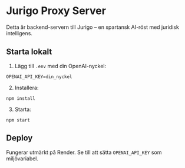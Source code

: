 # Jurigo Proxy Server

Detta är backend-servern till Jurigo – en spartansk AI-röst med juridisk intelligens.

## Starta lokalt

1. Lägg till `.env` med din OpenAI-nyckel:
```
OPENAI_API_KEY=din_nyckel
```

2. Installera:
```
npm install
```

3. Starta:
```
npm start
```

## Deploy

Fungerar utmärkt på Render. Se till att sätta `OPENAI_API_KEY` som miljövariabel.
